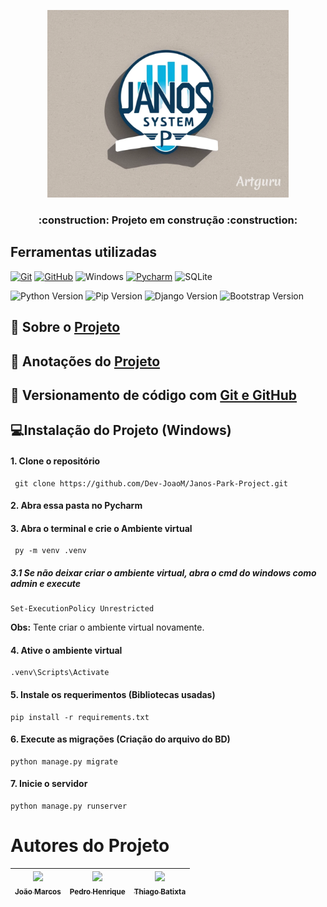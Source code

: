 <p align="center">
<img alt="Logo" height="300" src="https://github.com/Dev-JoaoM/Janos-Park-Project/blob/master/_referencia/img/Logo%20editado.png"/>
</p>

<h3 align="center"> 
    :construction:  Projeto em construção  :construction:
</h3>


## Ferramentas utilizadas

[![Git](https://img.shields.io/badge/Git-E44C30?style=for-the-badge&logo=git&logoColor=fff)](https://git-scm.com/doc) 
[![GitHub](https://img.shields.io/badge/GitHub-000?style=for-the-badge&logo=github&logoColor=fff)](https://docs.github.com/pt)
![Windows](https://img.shields.io/badge/Windows-000?style=for-the-badge&logo=windows&logoColor=2CA5E0)
[![Pycharm](https://img.shields.io/badge/PyCharm-gray.svg?&style=for-the-badge&logo=PyCharm&logoColor=green)](https://www.jetbrains.com/pt-br/pycharm/)
![SQLite](https://img.shields.io/badge/SQLite-fff?style=for-the-badge&logo=sqlite&logoColor=07405E)

![Python Version](https://img.shields.io/badge/Python-v3.11.5-blue?logo=python)
![Pip Version](https://img.shields.io/badge/Pip_Install-v23.2.1-yellow?)
![Django Version](https://img.shields.io/badge/Django-v5.0.6-green?logo=django&logoColor=green)
![Bootstrap Version](https://img.shields.io/badge/Bootstrap_5-v2.1-purple?logo=bootstrap&logoColor=purple)


<!-- # :hammer: Funcionalidades do projeto

- `Funcionalidade 1`: descrição da funcionalidade 1
- `Funcionalidade 2`: descrição da funcionalidade 2
- `Funcionalidade 2a`: descrição da funcionalidade 2a relacionada à funcionalidade 2
- `Funcionalidade 3`: descrição da funcionalidade 3
-->


## 📢 Sobre o [Projeto](https://github.com/Dev-JoaoM/Janos-Park-Project/blob/master/_referencia/Sobre%20o%20Projeto.md)

## 📝 Anotações do [Projeto](https://github.com/Dev-JoaoM/Janos-Park-Project/blob/master/_referencia/janos_notes.md)

## 📜 Versionamento de código com [Git e GitHub](https://github.com/Dev-JoaoM/Versionamento-com-Git-e-GitHub/tree/master)

##  💻Instalação do Projeto (Windows)

#### 1. Clone o repositório
   ```
    git clone https://github.com/Dev-JoaoM/Janos-Park-Project.git
   ```

#### 2. Abra essa pasta no Pycharm 

#### 3. Abra o terminal e crie o Ambiente virtual
   ```
    py -m venv .venv
   ```

##### 3.1 Se não deixar criar o ambiente virtual, abra o cmd do windows como admin e execute
   ```
   Set-ExecutionPolicy Unrestricted
   ```
**Obs:** Tente criar o ambiente virtual novamente.

#### 4. Ative o ambiente virtual
   ```	
   .venv\Scripts\Activate
   ```

#### 5. Instale os requerimentos (Bibliotecas usadas)
```
pip install -r requirements.txt
```

#### 6. Execute as migrações (Criação do arquivo do BD)
  ```
  python manage.py migrate
  ```

#### 7. Inicie o servidor
  ```
  python manage.py runserver
  ```

# Autores do Projeto

| [<img loading="lazy" src="https://avatars.githubusercontent.com/u/140906032?v=4" width=115><br><sub>João Marcos</sub>](https://github.com/Dev-JoaoM) |  [<img loading="lazy" src="https://avatars.githubusercontent.com/u/91342788?v=4" width=115><br><sub>Pedro Henrique</sub>](https://github.com/pedrohriquefs) | [<img loading="lazy" src="https://avatars.githubusercontent.com/u/99366619?v=4" width=115><br><sub>Thiago Batixta</sub>](https://github.com/TiagoBatixta) |
| :---: | :---: | :---: |